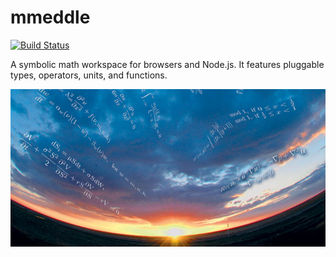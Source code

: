 # mmeddle
[![Build Status](https://travis-ci.org/jfogarty/mmeddle.svg?branch=master)](https://travis-ci.org/jfogarty/mmeddle)

A symbolic math workspace for browsers and Node.js. It features pluggable types, operators, units, and functions.

![backgound math art](images/art/mathart1.jpg)
